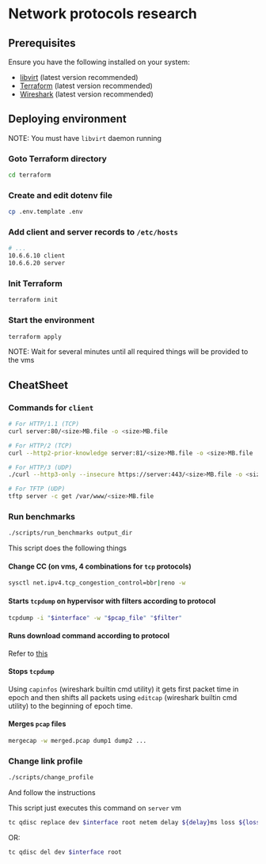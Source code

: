 # Network protocols research

## Prerequisites

Ensure you have the following installed on your system:

- [libvirt](https://libvirt.org/) (latest version recommended)
- [Terraform](https://developer.hashicorp.com/terraform) (latest version recommended)
- [Wireshark](https://www.wireshark.org/) (latest version recommended)

## Deploying environment

NOTE: You must have `libvirt` daemon running

### Goto Terraform directory

```bash
cd terraform
```

### Create and edit dotenv file

```bash
cp .env.template .env
```

### Add client and server records to `/etc/hosts`

```bash
# ...
10.6.6.10 client
10.6.6.20 server
```

### Init Terraform

```bash
terraform init
```

### Start the environment

```bash
terraform apply
```

NOTE: Wait for several minutes until all required things will be provided to the vms

## CheatSheet

### Commands for `client`

```bash
# For HTTP/1.1 (TCP)
curl server:80/<size>MB.file -o <size>MB.file

# For HTTP/2 (TCP)
curl --http2-prior-knowledge server:81/<size>MB.file -o <size>MB.file

# For HTTP/3 (UDP)
./curl --http3-only --insecure https://server:443/<size>MB.file -o <size>MB.file

# For TFTP (UDP)
tftp server -c get /var/www/<size>MB.file
```

### Run benchmarks

```bash
./scripts/run_benchmarks output_dir
```

This script does the following things

#### Change CC (on vms, 4 combinations for `tcp` protocols)

```bash
sysctl net.ipv4.tcp_congestion_control=bbr|reno -w
```

#### Starts `tcpdump` on hypervisor with filters according to protocol

```bash
tcpdump -i "$interface" -w "$pcap_file" "$filter"
```

#### Runs download command according to protocol

Refer to [this](#commands-for-client)

#### Stops `tcpdump`

Using `capinfos` (wireshark builtin cmd utility) it gets first packet time in epoch and then shifts all packets using `editcap` (wireshark builtin cmd utility) to the beginning of epoch time.

#### Merges `pcap` files

```bash
mergecap -w merged.pcap dump1 dump2 ...
```

### Change link profile

```bash
./scripts/change_profile
```

And follow the instructions

This script just executes this command on `server` vm

```bash
tc qdisc replace dev $interface root netem delay ${delay}ms loss ${loss}%
```

OR:

```bash
tc qdisc del dev $interface root
```
